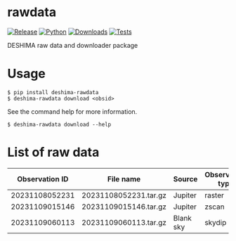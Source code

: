 # rawdata

[![Release](https://img.shields.io/pypi/v/deshima-rawdata?label=Release&color=cornflowerblue&style=flat-square)](https://pypi.org/project/deshima-rawdata/)
[![Python](https://img.shields.io/pypi/pyversions/deshima-rawdata?label=Python&color=cornflowerblue&style=flat-square)](https://pypi.org/project/deshima-rawdata/)
[![Downloads](https://img.shields.io/pypi/dm/deshima-rawdata?label=Downloads&color=cornflowerblue&style=flat-square)](https://pepy.tech/project/deshima-rawdata)
[![Tests](https://img.shields.io/github/actions/workflow/status/deshima-dev/deshima-rawdata/tests.yaml?label=Tests&style=flat-square)](https://github.com/deshima-dev/deshima-rawdata/actions)

DESHIMA raw data and downloader package

# Usage

```
$ pip install deshima-rawdata
$ deshima-rawdata download <obsid>
```

See the command help for more information.

```
$ deshima-rawdata download --help
```

# List of raw data

| Observation ID | File name | Source | Observation type |
| --- | --- | --- | --- |
| 20231108052231 | 20231108052231.tar.gz | Jupiter | raster |
| 20231109015146 | 20231109015146.tar.gz | Jupiter | zscan |
| 20231109060113 | 20231109060113.tar.gz | Blank sky | skydip |
